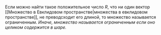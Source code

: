 Если можно найти такое положительное число $R$, что ни один вектор [[Множество в Евклидовом пространстве|множества в евклидовом пространстве]], не преводсходит его длиной, то множество называется ограниченным.
*Иначе, множество называется ограниченным если оно целиком содержится в шаре.*